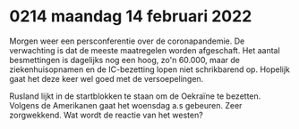 # 0214 maandag 14 februari 2022
Morgen weer een persconferentie over de coronapandemie. De verwachting is dat de meeste maatregelen worden afgeschaft. Het aantal besmettingen is dagelijks nog een hoog, zo'n 60.000, maar de ziekenhuisopnamen en de IC-bezetting lopen niet schrikbarend op. Hopelijk gaat het deze keer wel goed met de versoepelingen.

Rusland lijkt in de startblokken te staan om de Oekraïne te bezetten. Volgens de Amerikanen gaat het woensdag a.s gebeuren. Zeer zorgwekkend. Wat wordt de reactie van het westen? 
